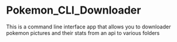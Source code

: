 # Pokemon_CLI_Downloader

This is a command line interface app that allows you to downloader pokemon pictures and their stats from an api to various folders